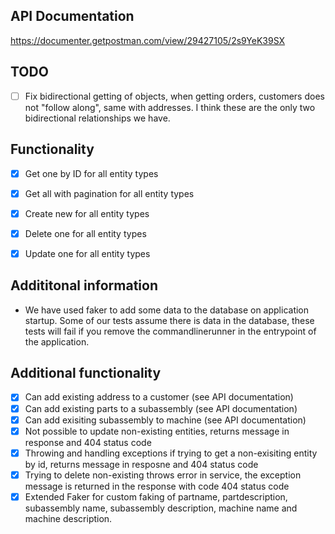 ## API Documentation
https://documenter.getpostman.com/view/29427105/2s9YeK39SX

## TODO
- [ ] Fix bidirectional getting of objects, when getting orders, customers does not "follow along", same with addresses. I think these are the only two bidirectional relationships we have.


## Functionality
- [X] Get one by ID for all entity types
- [X] Get all with pagination for all entity types
- [X] Create new for all entity types
- [X] Delete one for all entity types
- [X] Update one for all entity types


## Addititonal information 
- We have used faker to add some data to the database on application startup. Some of our tests assume there is data in the database, these tests will fail if you remove the commandlinerunner in the entrypoint of the application. 

## Additional functionality
- [X] Can add existing address to a customer (see API documentation)
- [X] Can add existing parts to a subassembly (see API documentation)
- [X] Can add exisiting subassembly to machine (see API documentation)
- [X] Not possible to update non-existing entities, returns message in response and 404 status code
- [X] Throwing and handling exceptions if trying to get a non-exisiting entity by id, returns message in resposne and 404 status code
- [X] Trying to delete non-existing throws error in service, the exception message is returned in the response with code 404 status code
- [X] Extended Faker for custom faking of partname, partdescription, subassembly name, subassembly description, machine name and machine description.
